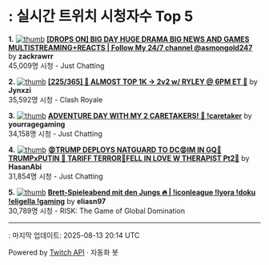 # : 실시간 트위치 시청자수 Top 5

**1.** [![thumb](https://static-cdn.jtvnw.net/previews-ttv/live_user_zackrawrr-320x180.jpg)](https://twitch.tv/zackrawrr)
**[[DROPS ON] BIG DAY HUGE DRAMA BIG NEWS AND GAMES MULTISTREAMING+REACTS | Follow My 24/7 channel @asmongold247](https://twitch.tv/zackrawrr)** by **zackrawrr**<br>45,009명 시청  - Just Chatting

**2.** [![thumb](https://static-cdn.jtvnw.net/previews-ttv/live_user_jynxzi-320x180.jpg)](https://twitch.tv/Jynxzi)
**[[225/365] 🚨 ALMOST TOP 1K -> 2v2 w/ RYLEY @ 6PM ET 🚨](https://twitch.tv/Jynxzi)** by **Jynxzi**<br>35,592명 시청  - Clash Royale

**3.** [![thumb](https://static-cdn.jtvnw.net/previews-ttv/live_user_yourragegaming-320x180.jpg)](https://twitch.tv/yourragegaming)
**[ADVENTURE DAY WITH MY 2 CARETAKERS! 🎣 !caretaker](https://twitch.tv/yourragegaming)** by **yourragegaming**<br>34,158명 시청  - Just Chatting

**4.** [![thumb](https://static-cdn.jtvnw.net/previews-ttv/live_user_hasanabi-320x180.jpg)](https://twitch.tv/HasanAbi)
**[😡TRUMP DEPLOYS NATGUARD TO DC😡IM IN GQ🤬TRUMPxPUTIN 🤬 TARIFF TERROR🤬FELL IN LOVE W THERAPIST Pt2🤬](https://twitch.tv/HasanAbi)** by **HasanAbi**<br>31,854명 시청  - Just Chatting

**5.** [![thumb](https://static-cdn.jtvnw.net/previews-ttv/live_user_eliasn97-320x180.jpg)](https://twitch.tv/eliasn97)
**[Brett-Spieleabend mit den Jungs 🔥 | !iconleague !lyora !doku !eligella !gaming](https://twitch.tv/eliasn97)** by **eliasn97**<br>30,789명 시청  - RISK: The Game of Global Domination


---
: 마지막 업데이트: 2025-08-13 20:14 UTC

Powered by [Twitch API](https://dev.twitch.tv/docs/api/reference) · 자동화 봇